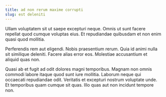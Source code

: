 ```yaml
---
title: ad non rerum maxime corrupti
slug: est deleniti
---
```


Ullam voluptatem sit ut saepe excepturi neque. Omnis ut sunt facere repellat quod cumque voluptas eius. Et repudiandae quibusdam et non enim quasi quod mollitia.

Perferendis rem aut eligendi. Nobis praesentium rerum. Quia id animi nulla sit similique deleniti. Facere alias error eos. Molestiae accusantium et aliquid quas non.

Quasi ab et fugit ad odit dolores magni temporibus. Magnam non omnis commodi labore itaque quod sunt iure mollitia. Laborum neque qui occaecati repudiandae odit. Veritatis et excepturi nostrum voluptate unde. Et temporibus quam cumque sit quas. Illo quas aut non incidunt tempore non.
